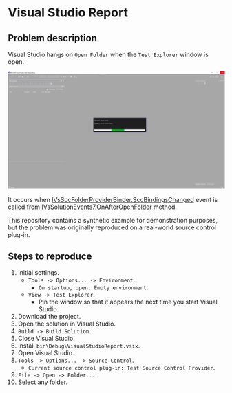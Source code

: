 # Visual Studio Report

<h2>Problem description</h2>

Visual Studio hangs on `Open Folder` when the `Test Explorer` window is open.

![alt text](https://github.com/deniskovalchuk/VS-Hangs-On-Open-Folder-Bug-Report/blob/4e2541aaddb21f32fa0767e328ec783c934087d6/Images/VisualStudioHangsOnOpenFolder.png)

It occurs when [IVsSccFolderProviderBinder.SccBindingsChanged](https://learn.microsoft.com/en-us/dotnet/api/microsoft.visualstudio.shell.sccintegration.ivssccfolderproviderbinder.sccbindingschanged?view=visualstudiosdk-2022) event is called from [IVsSolutionEvents7.OnAfterOpenFolder](https://learn.microsoft.com/en-us/dotnet/api/microsoft.visualstudio.shell.interop.ivssolutionevents7.onafteropenfolder?view=visualstudiosdk-2022#microsoft-visualstudio-shell-interop-ivssolutionevents7-onafteropenfolder(system-string)) method.

This repository contains a synthetic example for demonstration purposes, but the problem was originally reproduced on a real-world source control plug-in.

<h2>Steps to reproduce</h2>

1. Initial settings.
    - `Tools -> Options... -> Environment`.
        - `On startup, open: Empty environment`.
    - `View -> Test Explorer`.
        - Pin the window so that it appears the next time you start Visual Studio.
2. Download the project.
3. Open the solution in Visual Studio.
4. `Build -> Build Solution`.
5. Close Visual Studio.
6. Install `bin\Debug\VisualStudioReport.vsix`.
7. Open Visual Studio.
8. `Tools -> Options... -> Source Control`.
    - `Current source control plug-in: Test Source Control Provider`.
9. `File -> Open -> Folder...`.
10. Select any folder.
